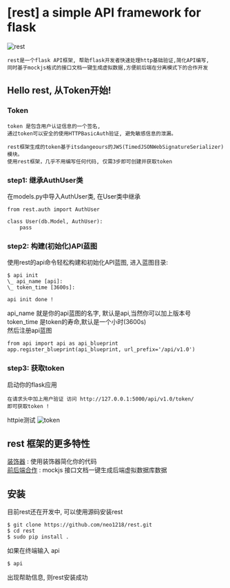 [rest] a simple API framework for flask
===

![rest](http://7xj431.com1.z0.glb.clouddn.com/i_need_rest_by_gada_chan-d34h65n.jpg) <br/>

    rest是一个flask API框架, 帮助flask开发者快速处理http基础验证,简化API编写,
    同时基于mockjs格式的接口文档一键生成虚拟数据,方便前后端在分离模式下的合作开发

## Hello rest, 从Token开始!
### Token

    token 是包含用户认证信息的一个签名,
    通过token可以安全的使用HTTPBasicAuth验证, 避免敏感信息的泄漏。

    rest框架生成的token基于itsdangeours的JWS(TimedJSONWebSignatureSerializer)模块。
    使用rest框架，几乎不用编写任何代码, 仅需3步即可创建并获取token

### step1: 继承AuthUser类
在models.py中导入AuthUser类, 在User类中继承

    from rest.auth import AuthUser

    class User(db.Model, AuthUser):
        pass

### step2: 构建(初始化)API蓝图
使用rest的api命令轻松构建和初始化API蓝图, 进入蓝图目录:

    $ api init
    \_ api_name [api]:
    \_ token_time [3600s]:

    api init done !

api_name 就是你的api蓝图的名字, 默认是api,当然你可以加上版本号<br/>
token_time 是token的寿命,默认是一个小时(3600s) <br/>
然后注册api蓝图

    from api import api as api_blueprint
    app.register_blueprint(api_blueprint, url_prefix='/api/v1.0')


### step3: 获取token
启动你的flask应用

    在请求头中加上用户验证 访问 http://127.0.0.1:5000/api/v1.0/token/
    即可获取token !

httpie测试
![token](http://7xj431.com1.z0.glb.clouddn.com/g)


## rest 框架的更多特性
[装饰器](https://github.com/neo1218/rest/blob/master/doc%2Fdecorate.md) : 使用装饰器简化你的代码 <br/>
[前后端合作]() : mockjs 接口文档一键生成后端虚拟数据库数据

## 安装
目前rest还在开发中, 可以使用源码安装rest

    $ git clone https://github.com/neo1218/rest.git
    $ cd rest
    $ sudo pip install .

如果在终端输入 api

    $ api

出现帮助信息, 则rest安装成功
